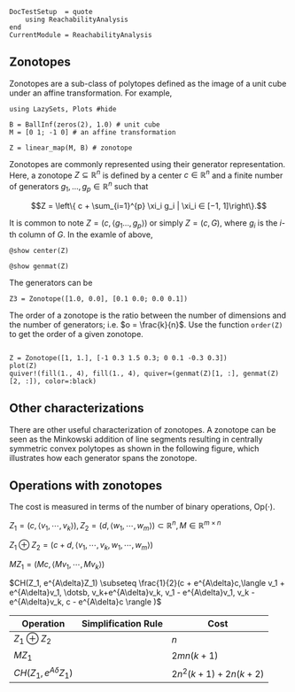 ```@meta
DocTestSetup  = quote
    using ReachabilityAnalysis
end
CurrentModule = ReachabilityAnalysis
```

## Zonotopes

Zonotopes are a sub-class of polytopes defined as the image of a unit cube under
an affine transformation. For example,

```@example zonotope_definition
using LazySets, Plots #hide

B = BallInf(zeros(2), 1.0) # unit cube
M = [0 1; -1 0] # an affine transformation

Z = linear_map(M, B) # zonotope
```

Zonotopes are commonly represented using their generator representation.
Here, a zonotope $Z ⊆ \mathbb{R}^n$ is defined by a center $c ∈ \mathbb{R}^n$ and
a finite number of generators $g_1, . . . , g_p ∈ \mathbb{R}^n$ such that

```math
Z = \left\{ c + \sum_{i=1}^{p} \xi_i g_i | \xi_i ∈ [−1, 1]\right\}.
```
It is common to note $Z = (c, \langle g_1 . . . , g_p \rangle)$ or simply
$Z = (c, G)$, where $g_i$ is the $i$-th column of $G$. In the examle of above,

```@example zonotope_definition
@show center(Z)

@show genmat(Z)
```

The generators can be

```@example
Z3 = Zonotope([1.0, 0.0], [0.1 0.0; 0.0 0.1])
```

The order of a zonotope is the ratio between the number of dimensions and the number
of generators; i.e. $o = \frac{k}{n}$. Use the function `order(Z)` to get the order
of a given zonotope.



```@example zonotope_example_1

Z = Zonotope([1, 1.], [-1 0.3 1.5 0.3; 0 0.1 -0.3 0.3])
plot(Z)
quiver!(fill(1., 4), fill(1., 4), quiver=(genmat(Z)[1, :], genmat(Z)[2, :]), color=:black)
```

## Other characterizations

There are other useful characterization of zonotopes. A zonotope can be seen as the Minkowski addition of line segments resulting in centrally symmetric convex polytopes as shown in the following figure, which illustrates how each generator spans the zonotope.

## Operations with zonotopes

The cost is measured in terms of the number of binary operations, $\mathrm{Op}(\cdot)$.


$Z_1 = (c, \langle v_1, \dotsb, v_k \rangle), Z_2 = (d, \langle w_1, \dotsb, w_m \rangle) \subset \mathbb{R}^n, M \in \mathbb{R}^{m \times n}$

$Z_1 \oplus Z_2 = (c+d, \langle v_1, \dotsb, v_k, w_1, \dotsb, w_m \rangle)$

$MZ_1 = (Mc, \langle Mv_1, \dotsb, Mv_k \rangle)$

$CH(Z_1, e^{A\delta}Z_1) \subseteq \frac{1}{2}(c + e^{A\delta}c,\langle v_1 + e^{A\delta}v_1, \dotsb, v_k+e^{A\delta}v_k, v_1 - e^{A\delta}v_1, v_k - e^{A\delta}v_k, c - e^{A\delta}c \rangle )$

| Operation                 | Simplification Rule | Cost               |
|---------------------------|---------------------|--------------------|
| $Z_1 \oplus Z_2$          |                     |      $n$            |
| $MZ_1$                    |                     |      $2mn(k+1)$              |
| $CH(Z_1, e^{A\delta}Z_1)$ |                     |      $2n^2(k+1)+2n(k+2)$         |

